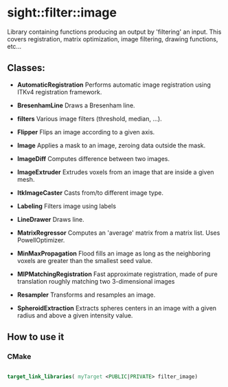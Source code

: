 # sight::filter::image

Library containing functions producing an output by 'filtering' an input. This covers registration, 
matrix optimization, image filtering, drawing functions, etc...

## Classes:

- **AutomaticRegistration**
  Performs automatic image registration using ITKv4 registration framework.

- **BresenhamLine**
  Draws a Bresenham line.

- **filters**
  Various image filters (threshold, median, ...).

- **Flipper**
  Flips an image according to a given axis.

- **Image**
  Applies a mask to an image, zeroing data outside the mask.

- **ImageDiff**
  Computes difference between two images.

- **ImageExtruder**
  Extrudes voxels from an image that are inside a given mesh.

- **ItkImageCaster**
  Casts from/to different image type.

- **Labeling**
  Filters image using labels

- **LineDrawer**
  Draws line.

- **MatrixRegressor**
  Computes an 'average' matrix from a matrix list. Uses PowellOptimizer.

- **MinMaxPropagation**
  Flood fills an image as long as the neighboring voxels are greater than the smallest seed value.

- **MIPMatchingRegistration**
  Fast approximate registration, made of pure translation roughly matching two 3-dimensional images

- **Resampler**
  Transforms and resamples an image.

- **SpheroidExtraction**
  Extracts spheres centers in an image with a given radius and above a given intensity value.


## How to use it

### CMake

```cmake

target_link_libraries( myTarget <PUBLIC|PRIVATE> filter_image)

```

